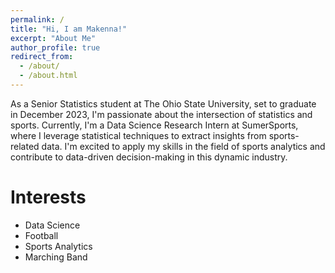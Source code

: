```yaml
---
permalink: /
title: "Hi, I am Makenna!"
excerpt: "About Me"
author_profile: true
redirect_from: 
  - /about/
  - /about.html
---
```


As a Senior Statistics student at The Ohio State University, set to graduate in December 2023, I'm passionate about the intersection of statistics and sports. Currently, I'm a Data Science Research Intern at SumerSports, where I leverage statistical techniques to extract insights from sports-related data. I'm excited to apply my skills in the field of sports analytics and contribute to data-driven decision-making in this dynamic industry.

Interests
======
- Data Science
- Football
- Sports Analytics
- Marching Band
